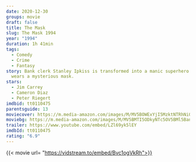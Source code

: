 ```yaml
---
date: 2020-12-30
groups: movie
draft: false
title: The Mask
slug: The Mask 1994
year: "1994"
duration: 1h 41min
tags:
  - Comedy
  - Crime
  - Fantasy
story: Bank clerk Stanley Ipkiss is transformed into a manic superhero when he
  wears a mysterious mask.
stars:
  - Jim Carrey
  - Cameron Diaz
  - Peter Riegert
imdbid: tt0110475
parentsguide: 13
moviecover: https://m.media-amazon.com/images/M/MV5BOWExYjI5MzktNTRhNi00Nzg2LThkZmQtYWVkYjRlYWI2MDQ4XkEyXkFqcGdeQXVyNTAyODkwOQ@@._V1_FMjpg_UX1009_.jpg
moviebg: https://m.media-amazon.com/images/M/MV5BMTI5ODkyNTc5OV5BMl5BanBnXkFtZTcwNDM5MDg0NA@@._V1_FMjpg_UX1280_.jpg
trailer: https://www.youtube.com/embed/LZl69yk5lEY
imdbId: tt0110475
rating: "6.9"
---
```


{{< movie url= "https://vidstream.to/embed/Bvc1ogVkRh">}}
